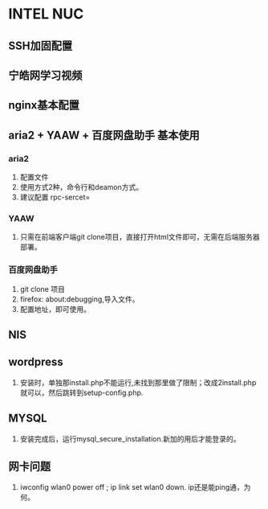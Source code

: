 # INTEL NUC
## SSH加固配置
## 宁皓网学习视频
## nginx基本配置
## aria2 + YAAW + 百度网盘助手 基本使用
### aria2 
1. 配置文件
2. 使用方式2种，命令行和deamon方式。
3. 建议配置 rpc-sercet=
### YAAW
1. 只需在前端客户端git clone项目，直接打开html文件即可，无需在后端服务器部署。
### 百度网盘助手
1. git clone 项目
2. firefox: about:debugging,导入文件。
3. 配置地址，即可使用。
## NIS
## wordpress
1. 安装时，单独那install.php不能运行,未找到那里做了限制；改成2install.php就可以，然后跳转到setup-config.php.
## MYSQL
1. 安装完成后，运行mysql_secure_installation.新加的用后才能登录的。
## 网卡问题
1. iwconfig wlan0 power off ; ip link set wlan0 down. ip还是能ping通，为何。
